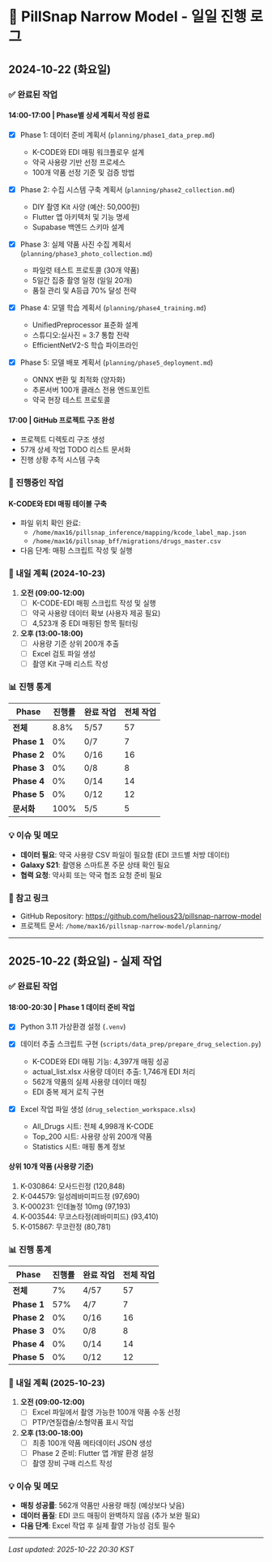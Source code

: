 # 📅 PillSnap Narrow Model - 일일 진행 로그

## 2024-10-22 (화요일)

### ✅ 완료된 작업

#### 14:00-17:00 | Phase별 상세 계획서 작성 완료
- [x] Phase 1: 데이터 준비 계획서 (`planning/phase1_data_prep.md`)
  - K-CODE와 EDI 매핑 워크플로우 설계
  - 약국 사용량 기반 선정 프로세스
  - 100개 약품 선정 기준 및 검증 방법

- [x] Phase 2: 수집 시스템 구축 계획서 (`planning/phase2_collection.md`)
  - DIY 촬영 Kit 사양 (예산: 50,000원)
  - Flutter 앱 아키텍처 및 기능 명세
  - Supabase 백엔드 스키마 설계

- [x] Phase 3: 실제 약품 사진 수집 계획서 (`planning/phase3_photo_collection.md`)
  - 파일럿 테스트 프로토콜 (30개 약품)
  - 5일간 집중 촬영 일정 (일일 20개)
  - 품질 관리 및 A등급 70% 달성 전략

- [x] Phase 4: 모델 학습 계획서 (`planning/phase4_training.md`)
  - UnifiedPreprocessor 표준화 설계
  - 스튜디오:실사진 = 3:7 통합 전략
  - EfficientNetV2-S 학습 파이프라인

- [x] Phase 5: 모델 배포 계획서 (`planning/phase5_deployment.md`)
  - ONNX 변환 및 최적화 (양자화)
  - 추론서버 100개 클래스 전용 엔드포인트
  - 약국 현장 테스트 프로토콜

#### 17:00 | GitHub 프로젝트 구조 완성
- 프로젝트 디렉토리 구조 생성
- 57개 상세 작업 TODO 리스트 문서화
- 진행 상황 추적 시스템 구축

### 🔄 진행중인 작업

#### K-CODE와 EDI 매핑 테이블 구축
- 파일 위치 확인 완료:
  - `/home/max16/pillsnap_inference/mapping/kcode_label_map.json`
  - `/home/max16/pillsnap_bff/migrations/drugs_master.csv`
- 다음 단계: 매핑 스크립트 작성 및 실행

### 📝 내일 계획 (2024-10-23)

1. **오전 (09:00-12:00)**
   - [ ] K-CODE-EDI 매핑 스크립트 작성 및 실행
   - [ ] 약국 사용량 데이터 확보 (사용자 제공 필요)
   - [ ] 4,523개 중 EDI 매핑된 항목 필터링

2. **오후 (13:00-18:00)**
   - [ ] 사용량 기준 상위 200개 추출
   - [ ] Excel 검토 파일 생성
   - [ ] 촬영 Kit 구매 리스트 작성

### 📊 진행 통계

| Phase | 진행률 | 완료 작업 | 전체 작업 |
|-------|--------|-----------|-----------|
| **전체** | 8.8% | 5/57 | 57 |
| **Phase 1** | 0% | 0/7 | 7 |
| **Phase 2** | 0% | 0/16 | 16 |
| **Phase 3** | 0% | 0/8 | 8 |
| **Phase 4** | 0% | 0/14 | 14 |
| **Phase 5** | 0% | 0/12 | 12 |
| **문서화** | 100% | 5/5 | 5 |

### 💡 이슈 및 메모

- **데이터 필요**: 약국 사용량 CSV 파일이 필요함 (EDI 코드별 처방 데이터)
- **Galaxy S21**: 촬영용 스마트폰 주문 상태 확인 필요
- **협력 요청**: 약사회 또는 약국 협조 요청 준비 필요

### 🔗 참고 링크

- GitHub Repository: https://github.com/helious23/pillsnap-narrow-model
- 프로젝트 문서: `/home/max16/pillsnap-narrow-model/planning/`

---

## 2025-10-22 (화요일) - 실제 작업

### ✅ 완료된 작업

#### 18:00-20:30 | Phase 1 데이터 준비 작업
- [x] Python 3.11 가상환경 설정 (`.venv`)
- [x] 데이터 추출 스크립트 구현 (`scripts/data_prep/prepare_drug_selection.py`)
  - K-CODE와 EDI 매핑 기능: 4,397개 매핑 성공
  - actual_list.xlsx 사용량 데이터 추출: 1,746개 EDI 처리
  - 562개 약품의 실제 사용량 데이터 매칭
  - EDI 중복 제거 로직 구현

- [x] Excel 작업 파일 생성 (`drug_selection_workspace.xlsx`)
  - All_Drugs 시트: 전체 4,998개 K-CODE
  - Top_200 시트: 사용량 상위 200개 약품
  - Statistics 시트: 매핑 통계 정보

#### 상위 10개 약품 (사용량 기준)
1. K-030864: 모사드린정 (120,848)
2. K-044579: 일성레바미피드정 (97,690)
3. K-000231: 인데놀정 10mg (97,193)
4. K-003544: 무코스타정(레바미피드) (93,410)
5. K-015867: 무코란정 (80,781)

### 📊 진행 통계

| Phase | 진행률 | 완료 작업 | 전체 작업 |
|-------|--------|-----------|-----------|
| **전체** | 7% | 4/57 | 57 |
| **Phase 1** | 57% | 4/7 | 7 |
| **Phase 2** | 0% | 0/16 | 16 |
| **Phase 3** | 0% | 0/8 | 8 |
| **Phase 4** | 0% | 0/14 | 14 |
| **Phase 5** | 0% | 0/12 | 12 |

### 📝 내일 계획 (2025-10-23)

1. **오전 (09:00-12:00)**
   - [ ] Excel 파일에서 촬영 가능한 100개 약품 수동 선정
   - [ ] PTP/연질캡슐/소형약품 표시 작업

2. **오후 (13:00-18:00)**
   - [ ] 최종 100개 약품 메타데이터 JSON 생성
   - [ ] Phase 2 준비: Flutter 앱 개발 환경 설정
   - [ ] 촬영 장비 구매 리스트 작성

### 💡 이슈 및 메모

- **매칭 성공률**: 562개 약품만 사용량 매칭 (예상보다 낮음)
- **데이터 품질**: EDI 코드 매핑이 완벽하지 않음 (추가 보완 필요)
- **다음 단계**: Excel 작업 후 실제 촬영 가능성 검토 필수

---

*Last updated: 2025-10-22 20:30 KST*